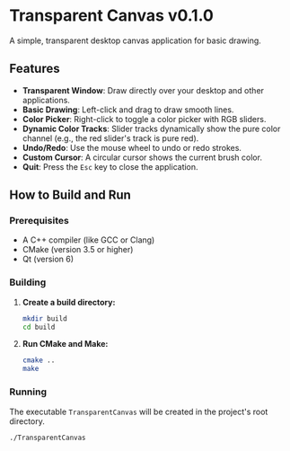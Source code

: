 # Transparent Canvas v0.1.0

A simple, transparent desktop canvas application for basic drawing.

## Features

- **Transparent Window**: Draw directly over your desktop and other applications.
- **Basic Drawing**: Left-click and drag to draw smooth lines.
- **Color Picker**: Right-click to toggle a color picker with RGB sliders.
- **Dynamic Color Tracks**: Slider tracks dynamically show the pure color channel (e.g., the red slider's track is pure red).
- **Undo/Redo**: Use the mouse wheel to undo or redo strokes.
- **Custom Cursor**: A circular cursor shows the current brush color.
- **Quit**: Press the `Esc` key to close the application.

## How to Build and Run

### Prerequisites

- A C++ compiler (like GCC or Clang)
- CMake (version 3.5 or higher)
- Qt (version 6)

### Building

1.  **Create a build directory:**
    ```bash
    mkdir build
    cd build
    ```

2.  **Run CMake and Make:**
    ```bash
    cmake ..
    make
    ```

### Running

The executable `TransparentCanvas` will be created in the project's root directory.

```bash
./TransparentCanvas
```
